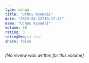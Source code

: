 ```yaml
---
type: manga
title: "Uchuu Kyoudai"
date: "2023-04-22T10:17:32"
name: "Uchuu Kyoudai"
volume: 60
rating: 3
ratingEmoji: ⭐️⭐️⭐️
share: false
---
```


*[No review was written for this volume]*
